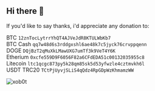 ## Hi there 👋

If you'd like to say thanks, i'd appreciate any donation to:

BTC `12znTocLytrrYhQT4AJVeJdR8KTULWbKb7`  
BTC Cash `qq7w48d6s3rddgxshl6ae48k7c5jyck76crvppqenn`  
DOGE `DQjBzT2qMuXkLMawUXG7umTf3k9VeT4Y6K`  
Etherium `0xcfe559D9F6056F82a6CFdEDA51c00132035955c8`  
Litecoin `ltc1qcgc873py5k28qm85sk5d53yfwzle4cztmvkh6l`  
USDT TRC20 `TCtPjUyvjSLiS4qQdz4RpGDpWzKhmamzWW`

<img src="https://github-readme-stats.vercel.app/api?username=xob0t&show_icons=true&hide_border=true&theme=transparent&locale=en" alt="xob0t" />

